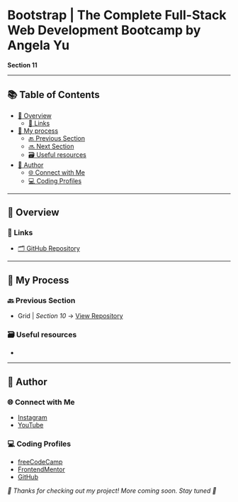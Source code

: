 # Bootstrap | The Complete Full-Stack Web Development Bootcamp by Angela Yu

**Section 11**

---

## 📚 Table of Contents

- [🔎 Overview](#-overview)
  - [🔗 Links](#-links)
- [🧠 My process](#-my-process)
  - [🔙 Previous Section](#-previous-section)
  - [🔜 Next Section](#-next-section)
  - [🗃️ Useful resources](#️-useful-resources)
- [👤 Author](#-author)
  - [🌐 Connect with Me](#-connect-with-me)
  - [💻 Coding Profiles](#-coding-profiles)

---

## 🔎 Overview

### 🔗 Links

 - [🗂️ GitHub Repository](https://github.com/DalaScript/sections-title)

---

## 🧠 My Process

### 🔙 Previous Section

 - Grid | *Section 10* → [View Repository](https://github.com/DalaScript/prev-sections-title)

### 🗃️ Useful resources

 - []()

---

## 👤 Author

### 🌐 Connect with Me

 - [Instagram](https://www.instagram.com/DalaScript)
 - [YouTube](https://www.youtube.com/@DalaScript)

### 💻 Coding Profiles

 - [freeCodeCamp](https://www.freecodecamp.org/DalaScript)
 - [FrontendMentor](https://www.frontendmentor.io/profile/DalaScript)
 - [GitHub](https://github.com/DalaScript)

*🙌 Thanks for checking out my project! More coming soon. Stay tuned 🚀*